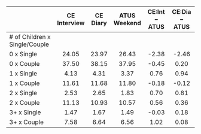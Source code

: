 
|                      | CE<br>Interview |  CE<br>Diary | ATUS<br>Weekend | CE:Int &minus; ATUS | CE:Dia &minus; ATUS |
| -------------------- | :----------: | :----------: | :----------: | :----------: | :----------: |
| # of Children x Single/Couple |              |              |              |              |              |
| 0 x Single           |        24.05 |        23.97 |        26.43 |        -2.38 |        -2.46 |
| 0 x Couple           |        37.50 |        38.15 |        37.95 |        -0.45 |         0.20 |
| 1 x Single           |         4.13 |         4.31 |         3.37 |         0.76 |         0.94 |
| 1 x Couple           |        11.61 |        11.68 |        11.80 |        -0.18 |        -0.12 |
| 2 x Single           |         2.53 |         2.65 |         1.83 |         0.70 |         0.81 |
| 2 x Couple           |        11.13 |        10.93 |        10.57 |         0.56 |         0.36 |
| 3+ x Single          |         1.47 |         1.67 |         1.49 |        -0.03 |         0.18 |
| 3+ x Couple          |         7.58 |         6.64 |         6.56 |         1.02 |         0.08 |

